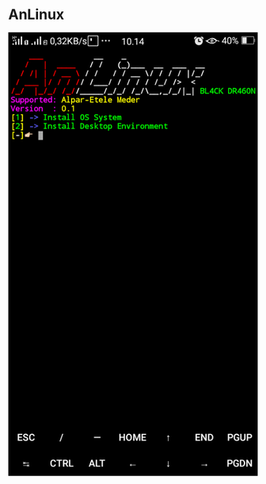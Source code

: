 # AnLinux

![Alt text](https://raw.githubusercontent.com/billal1412/AnLinux/master/Screenshot_2019-12-06-10-14-26-23.png)
